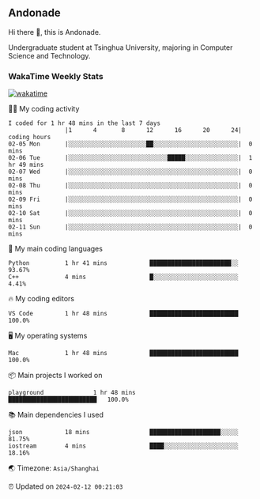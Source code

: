 ## Andonade

Hi there 👋, this is Andonade.

Undergraduate student at Tsinghua University, majoring in Computer Science and Technology.

### WakaTime Weekly Stats

[![wakatime](https://wakatime.com/badge/user/018bd8cc-ca3d-4a3e-a11d-74879d0e0c99.svg)](https://wakatime.com/@018bd8cc-ca3d-4a3e-a11d-74879d0e0c99)

🧑‍💻 My coding activity 

```text
I coded for 1 hr 48 mins in the last 7 days
          		|1      4       8      12      16      20      24|	coding hours
02-05 Mon		|░░░░░░░░░░░░░░░░░░░░░░██░░░░░░░░░░░░░░░░░░░░░░░░|	0 mins
02-06 Tue		|░░░░░░░░░░░░░░░░░░░░░░░░░░░░█████░░░░░░░░░░░░░░░|	1 hr 49 mins
02-07 Wed		|░░░░░░░░░░░░░░░░░░░░░░░░░░░░░░░░░░░░░░░░░░░░░░░░|	0 mins
02-08 Thu		|░░░░░░░░░░░░░░░░░░░░░░░░░░░░░░░░░░░░░░░░░░░░░░░░|	0 mins
02-09 Fri		|░░░░░░░░░░░░░░░░░░░░░░░░░░░░░░░░░░░░░░░░░░░░░░░░|	0 mins
02-10 Sat		|░░░░░░░░░░░░░░░░░░░░░░░░░░░░░░░░░░░░░░░░░░░░░░░░|	0 mins
02-11 Sun		|░░░░░░░░░░░░░░░░░░░░░░░░░░░░░░░░░░░░░░░░░░░░░░░░|	0 mins
```

🌱 My main coding languages 

```text
Python         	1 hr 41 mins        	███████████████████████░░	93.67%
C++            	4 mins              	█░░░░░░░░░░░░░░░░░░░░░░░░	4.41%
```

🔥 My coding editors 

```text
VS Code        	1 hr 48 mins        	█████████████████████████	100.0%
```

🖥️ My operating systems 

```text
Mac            	1 hr 48 mins        	█████████████████████████	100.0%
```

📦 Main projects I worked on 

```text
playground          	1 hr 48 mins        	█████████████████████████	100.0%
```

📚 Main dependencies I used 

```text
json           	18 mins             	████████████████████░░░░░	81.75%
iostream       	4 mins              	████░░░░░░░░░░░░░░░░░░░░░	18.16%
```

🌏 Timezone: `Asia/Shanghai`

⏰ Updated on `2024-02-12 00:21:03`